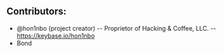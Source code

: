 ## Contributors:
- @hon1nbo (project creator)
-- Proprietor of Hacking & Coffee, LLC.
-- https://keybase.io/hon1nbo
- Bond
